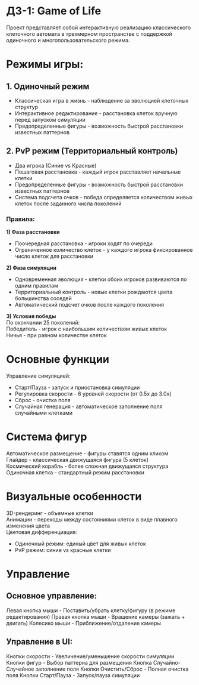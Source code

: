 # ДЗ-1: Game of Life
Проект представляет собой интерактивную реализацию классического клеточного автомата в трехмерном пространстве с поддержкой одиночного и многопользовательского режима.

# Режимы игры:
## 1. Одиночный режим
* Классическая игра в жизнь - наблюдение за эволюцией клеточных структур    
* Интерактивное редактирование - расстановка клеток вручную перед запуском симуляции    
* Предопределенные фигуры - возможность быстрой расстановки известных паттернов    

## 2. PvP режим (Территориальный контроль)    
* Два игрока (Синие vs Красные)    
* Пошаговая расстановка - каждый игрок расставляет начальные клетки
* Предопределенные фигуры - возможность быстрой расстановки известных паттернов
* Система подсчета очков - победа определяется количеством живых клеток после заданного числа поколений
  
### Правила:
**1) Фаза расстановки**
* Поочередная расстановка - игроки ходят по очереди
* Ограниченное количество клеток - у каждого игрока фиксированное число клеток для расстановки

**2) Фаза симуляции**
* Одновременная эволюция - клетки обоих игроков развиваются по одним правилам
* Территориальный контроль - новые клетки рождаются цвета большинства соседей
* Автоматический подсчет очков после каждого поколения

**3) Условия победы**    
По окончании 25 поколений:    
Победитель - игрок с наибольшим количеством живых клеток     
Ничья - при равном количестве клеток    

# Основные функции    
Управление симуляцией:    
* Старт/Пауза - запуск и приостановка симуляции     
* Регулировка скорости - 6 уровней скорости (от 0.5x до 3.0x)    
* Сброс - очистка поля    
* Случайная генерация - автоматическое заполнение поля случайными клетками    

# Система фигур       
Автоматическое размещение - фигуры ставятся одним кликом    
Глайдер - классическая движущаяся фигура (5 клеток)      
Космический корабль - более сложная движущаяся структура    
Одиночная клетка - стандартный режим расстановки    

# Визуальные особенности
3D-рендеринг - объемные клетки         
Анимации - переходы между состояниями клеток в виде плавного изменения цвета    
Цветовая дифференциация:    
* Одиночный режим: единый цвет для живых клеток
* PvP режим: синие vs красные клетки
  
# Управление    
## Основное управление:    
Левая кнопка мыши - Поставить/убрать клетку/фигуру (в режиме редактирования)
Правая кнопка мыши - Вращение камеры (зажать + двигать)
Колесико мыши - Приближение/отдаление камеры    

## Управление в UI:     
Кнопки скорости - Увеличение/уменьшение скорости симуляции
Кнопки фигур - Выбор паттерна для размещения
Кнопка Случайно- Случайное заполнение поля
Кнопки Очистить/Сброс - Полная очистка поля
Кнопки Старт/Пауза - Запуск/пауза симуляции
